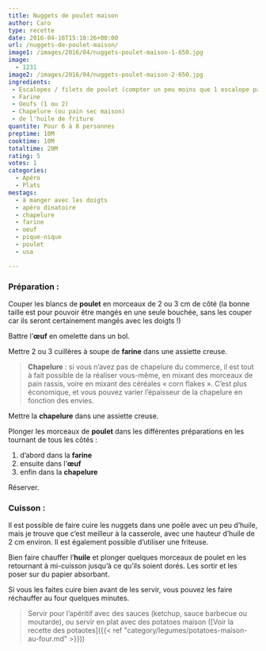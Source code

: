 ```yaml
---
title: Nuggets de poulet maison
author: Caro
type: recette
date: 2016-04-16T15:10:26+00:00
url: /nuggets-de-poulet-maison/
image1: /images/2016/04/nuggets-poulet-maison-1-650.jpg
image:
  - 1231
image2: /images/2016/04/nuggets-poulet-maison-2-650.jpg
ingredients:
 - Escalopes / filets de poulet (compter un peu moins que 1 escalope par personne)
 - Farine
 - Oeufs (1 ou 2)
 - Chapelure (ou pain sec maison)
 - de l'huile de friture
quantite: Pour 6 à 8 personnes
preptime: 10M
cooktime: 10M
totaltime: 20M
rating: 5
votes: 1
categories:
  - Apéro
  - Plats
mestags:
  - à manger avec les doigts
  - apéro dinatoire
  - chapelure
  - farine
  - oeuf
  - pique-nique
  - poulet
  - usa

---
```

### Préparation :

Couper les blancs de **poulet** en morceaux de 2 ou 3 cm de côté (la bonne taille est pour pouvoir être mangés en une seule bouchée, sans les couper car ils seront certainement mangés avec les doigts !)

Battre l’**œuf** en omelette dans un bol.

Mettre 2 ou 3 cuillères à soupe de **farine** dans une assiette creuse.

> **Chapelure** : si vous n&rsquo;avez pas de chapelure du commerce, il est tout à fait possible de la réaliser vous-même, en mixant des morceaux de pain rassis, voire en mixant des céréales « corn flakes ». C&rsquo;est plus économique, et vous pouvez varier l&rsquo;épaisseur de la chapelure en fonction des envies.

Mettre la **chapelure** dans une assiette creuse.

Plonger les morceaux de **poulet** dans les différentes préparations en les tournant de tous les côtés :

  1. d&rsquo;abord dans la **farine**
  2. ensuite dans l’**œuf**
  3. enfin dans la **chapelure**

Réserver.

### Cuisson :

Il est possible de faire cuire les nuggets dans une poêle avec un peu d&rsquo;huile, mais je trouve que c&rsquo;est meilleur à la casserole, avec une hauteur d&rsquo;huile de 2 cm environ. Il est également possible d&rsquo;utiliser une friteuse.

Bien faire chauffer l&rsquo;**huile** et plonger quelques morceaux de poulet en les retournant à mi-cuisson jusqu&rsquo;à ce qu&rsquo;ils soient dorés. Les sortir et les poser sur du papier absorbant.

Si vous les faites cuire bien avant de les servir, vous pouvez les faire réchauffer au four quelques minutes.

> Servir pour l&rsquo;apéritif avec des sauces (ketchup, sauce barbecue ou moutarde), ou servir en plat avec des potatoes maison ([Voir la recette des potaotes]({{< ref "category/legumes/potatoes-maison-au-four.md" >}}))
